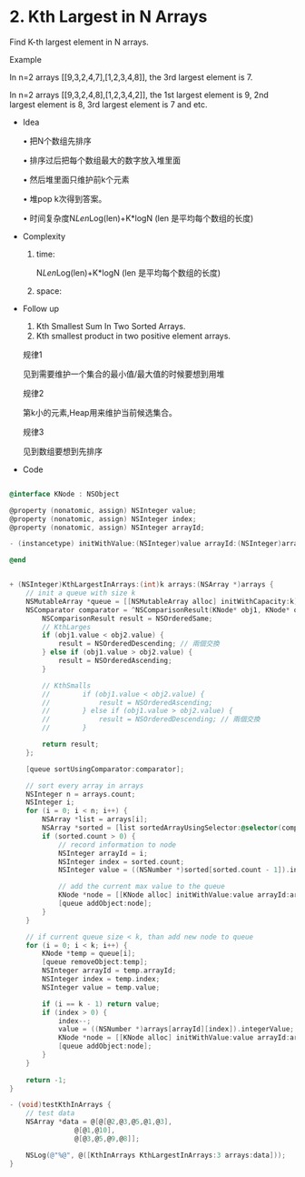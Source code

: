 # 2. Kth Largest in N Arrays

Find K-th largest element in N arrays.

Example

In n=2 arrays [[9,3,2,4,7],[1,2,3,4,8]], the 3rd largest element is 7.

In n=2 arrays [[9,3,2,4,8],[1,2,3,4,2]], the 1st largest element is 9, 2nd largest element is 8, 3rd largest element is 7 and etc.

* Idea

	• 把N个数组先排序
		• 排序过后把每个数组最大的数字放入堆里面	• 然后堆里面只维护前k个元素	• 堆pop k次得到答案。	• 时间复杂度N*Len*Log(len)+K*logN (len 是平均每个数组的长度)
	
* Complexity
	1. time:
	 
		N*Len*Log(len)+K*logN (len 是平均每个数组的长度)
	
	2. space: 

* Follow up

	1. Kth Smallest Sum In Two Sorted Arrays.
	2. Kth smallest product in two positive element arrays.

	规律1
	 	见到需要维护一个集合的最小值/最大值的时候要想到用堆 

   规律2   第k小的元素,Heap用来维护当前候选集合。 
	
   规律3	见到数组要想到先排序

* Code

``` objective-c

@interface KNode : NSObject

@property (nonatomic, assign) NSInteger value;
@property (nonatomic, assign) NSInteger index;
@property (nonatomic, assign) NSInteger arrayId;

- (instancetype) initWithValue:(NSInteger)value arrayId:(NSInteger)arrayId index:(NSInteger)index;

@end

```

``` objective-c

+ (NSInteger)KthLargestInArrays:(int)k arrays:(NSArray *)arrays {
    // init a queue with size k
    NSMutableArray *queue = [[NSMutableArray alloc] initWithCapacity:k];
    NSComparator comparator = ^NSComparisonResult(KNode* obj1, KNode* obj2) {
        NSComparisonResult result = NSOrderedSame;
        // KthLarges
        if (obj1.value < obj2.value) {
            result = NSOrderedDescending; // 兩個交換
        } else if (obj1.value > obj2.value) {
            result = NSOrderedAscending;
        }

        // KthSmalls
        //        if (obj1.value < obj2.value) {
        //            result = NSOrderedAscending;
        //        } else if (obj1.value > obj2.value) {
        //            result = NSOrderedDescending; // 兩個交換
        //        }

        return result;
    };

    [queue sortUsingComparator:comparator];

    // sort every array in arrays
    NSInteger n = arrays.count;
    NSInteger i;
    for (i = 0; i < n; i++) {
        NSArray *list = arrays[i];
        NSArray *sorted = [list sortedArrayUsingSelector:@selector(compare:)];
        if (sorted.count > 0) {
            // record information to node
            NSInteger arrayId = i;
            NSInteger index = sorted.count;
            NSInteger value = ((NSNumber *)sorted[sorted.count - 1]).integerValue;

            // add the current max value to the queue
            KNode *node = [[KNode alloc] initWithValue:value arrayId:arrayId index:index];
            [queue addObject:node];
        }
    }

    // if current queue size < k, than add new node to queue
    for (i = 0; i < k; i++) {
        KNode *temp = queue[i];
        [queue removeObject:temp];
        NSInteger arrayId = temp.arrayId;
        NSInteger index = temp.index;
        NSInteger value = temp.value;

        if (i == k - 1) return value;
        if (index > 0) {
            index--;
            value = ((NSNumber *)arrays[arrayId][index]).integerValue;
            KNode *node = [[KNode alloc] initWithValue:value arrayId:arrayId index:index];
            [queue addObject:node];
        }
    }
    
    return -1;
}

```

``` objective-c
- (void)testKthInArrays {
    // test data
    NSArray *data = @[@[@2,@3,@5,@1,@3],
                @[@1,@10],
                @[@3,@5,@9,@8]];

    NSLog(@"%@", @([KthInArrays KthLargestInArrays:3 arrays:data]));
}
```
